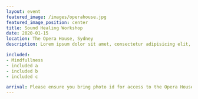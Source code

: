 ```yaml
---
layout: event
featured_image: /images/operahouse.jpg
featured_image_position: center
title: Sound Healing Workshop
date: 2020-01-15
location: The Opera House, Sydney
description: Lorem ipsum dolor sit amet, consectetur adipisicing elit, sed do eiusmod tempor incididunt ut labore et dolore magna aliqua. Ut enim ad minim veniam, quis nostrud exercitation ullamco laboris nisi ut aliquip ex ea commodo consequat.

included:
- Mindfullness
- included a
- included b
- included c

arrival: Please ensure you bring photo id for access to the Opera House
---
```

